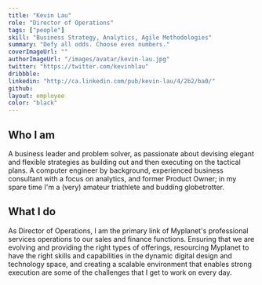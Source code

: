 ```yaml
---
title: "Kevin Lau"
role: "Director of Operations"
tags: ["people"]
skill: "Business Strategy, Analytics, Agile Methodologies"
summary: "Defy all odds. Choose even numbers."
coverImageUrl: ""
authorImageUrl: "/images/avatar/kevin-lau.jpg"
twitter: "https://twitter.com/kevinhlau"
dribbble:
linkedin: "http://ca.linkedin.com/pub/kevin-lau/4/2b2/ba0/"
github:
layout: employee
color: "black"
---
```


## Who I am

A business leader and problem solver, as passionate about devising elegant and flexible strategies as building out and then executing on the tactical plans. A computer engineer by background, experienced business consultant with a focus on analytics, and former Product Owner; in my spare time I'm a (very) amateur triathlete and budding globetrotter.


## What I do

As Director of Operations, I am the primary link of Myplanet's professional services operations to our sales and finance functions. Ensuring that we are evolving and providing the right types of offerings, resourcing Myplanet to have the right skills and capabilities in the dynamic digital design and technology space, and creating a scalable environment that enables strong execution are some of the challenges that I get to work on every day.
